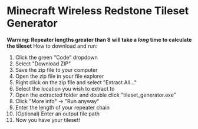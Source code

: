 # Minecraft Wireless Redstone Tileset Generator

**Warning: Repeater lengths greater than 8 will take a *long* time to calculate the tileset**
How to download and run:
1. Click the green "Code" dropdown
2. Select "Download ZIP"
3. Save the zip file to your computer
4. Open the zip file in your file explorer
5. Right click on the zip file and select "Extract All..."
6. Select the location you wish to extract to
7. Open the extracted folder and double click "tileset_generator.exe"
8. Click "More info" -> "Run anyway"
9. Enter the length of your repeater chain
10. (Optional) Enter an output file path
11. Now you have your tileset!
